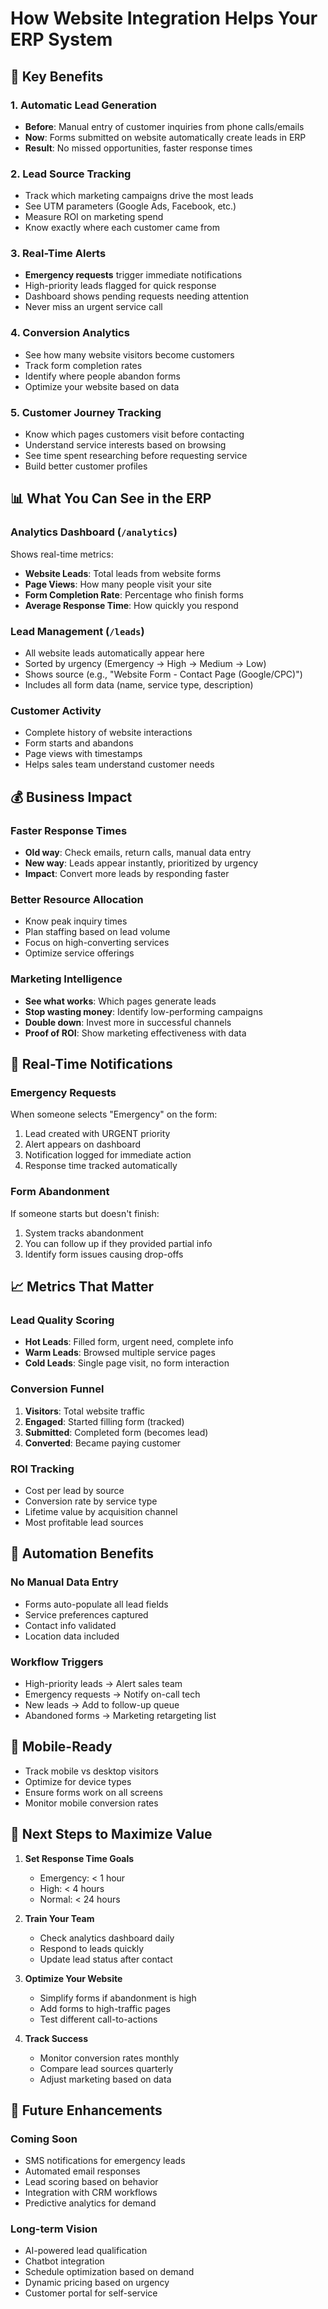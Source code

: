 # How Website Integration Helps Your ERP System

## 🎯 Key Benefits

### 1. **Automatic Lead Generation**
- **Before**: Manual entry of customer inquiries from phone calls/emails
- **Now**: Forms submitted on website automatically create leads in ERP
- **Result**: No missed opportunities, faster response times

### 2. **Lead Source Tracking**
- Track which marketing campaigns drive the most leads
- See UTM parameters (Google Ads, Facebook, etc.)
- Measure ROI on marketing spend
- Know exactly where each customer came from

### 3. **Real-Time Alerts**
- **Emergency requests** trigger immediate notifications
- High-priority leads flagged for quick response
- Dashboard shows pending requests needing attention
- Never miss an urgent service call

### 4. **Conversion Analytics**
- See how many website visitors become customers
- Track form completion rates
- Identify where people abandon forms
- Optimize your website based on data

### 5. **Customer Journey Tracking**
- Know which pages customers visit before contacting
- Understand service interests based on browsing
- See time spent researching before requesting service
- Build better customer profiles

## 📊 What You Can See in the ERP

### Analytics Dashboard (`/analytics`)
Shows real-time metrics:
- **Website Leads**: Total leads from website forms
- **Page Views**: How many people visit your site
- **Form Completion Rate**: Percentage who finish forms
- **Average Response Time**: How quickly you respond

### Lead Management (`/leads`)
- All website leads automatically appear here
- Sorted by urgency (Emergency → High → Medium → Low)
- Shows source (e.g., "Website Form - Contact Page (Google/CPC)")
- Includes all form data (name, service type, description)

### Customer Activity
- Complete history of website interactions
- Form starts and abandons
- Page views with timestamps
- Helps sales team understand customer needs

## 💰 Business Impact

### Faster Response Times
- **Old way**: Check emails, return calls, manual data entry
- **New way**: Leads appear instantly, prioritized by urgency
- **Impact**: Convert more leads by responding faster

### Better Resource Allocation
- Know peak inquiry times
- Plan staffing based on lead volume
- Focus on high-converting services
- Optimize service offerings

### Marketing Intelligence
- **See what works**: Which pages generate leads
- **Stop wasting money**: Identify low-performing campaigns
- **Double down**: Invest more in successful channels
- **Proof of ROI**: Show marketing effectiveness with data

## 🚨 Real-Time Notifications

### Emergency Requests
When someone selects "Emergency" on the form:
1. Lead created with URGENT priority
2. Alert appears on dashboard
3. Notification logged for immediate action
4. Response time tracked automatically

### Form Abandonment
If someone starts but doesn't finish:
1. System tracks abandonment
2. You can follow up if they provided partial info
3. Identify form issues causing drop-offs

## 📈 Metrics That Matter

### Lead Quality Scoring
- **Hot Leads**: Filled form, urgent need, complete info
- **Warm Leads**: Browsed multiple service pages
- **Cold Leads**: Single page visit, no form interaction

### Conversion Funnel
1. **Visitors**: Total website traffic
2. **Engaged**: Started filling form (tracked)
3. **Submitted**: Completed form (becomes lead)
4. **Converted**: Became paying customer

### ROI Tracking
- Cost per lead by source
- Conversion rate by service type
- Lifetime value by acquisition channel
- Most profitable lead sources

## 🔄 Automation Benefits

### No Manual Data Entry
- Forms auto-populate all lead fields
- Service preferences captured
- Contact info validated
- Location data included

### Workflow Triggers
- High-priority leads → Alert sales team
- Emergency requests → Notify on-call tech
- New leads → Add to follow-up queue
- Abandoned forms → Marketing retargeting list

## 📱 Mobile-Ready
- Track mobile vs desktop visitors
- Optimize for device types
- Ensure forms work on all screens
- Monitor mobile conversion rates

## 🎯 Next Steps to Maximize Value

1. **Set Response Time Goals**
   - Emergency: < 1 hour
   - High: < 4 hours
   - Normal: < 24 hours

2. **Train Your Team**
   - Check analytics dashboard daily
   - Respond to leads quickly
   - Update lead status after contact

3. **Optimize Your Website**
   - Simplify forms if abandonment is high
   - Add forms to high-traffic pages
   - Test different call-to-actions

4. **Track Success**
   - Monitor conversion rates monthly
   - Compare lead sources quarterly
   - Adjust marketing based on data

## 🚀 Future Enhancements

### Coming Soon
- SMS notifications for emergency leads
- Automated email responses
- Lead scoring based on behavior
- Integration with CRM workflows
- Predictive analytics for demand

### Long-term Vision
- AI-powered lead qualification
- Chatbot integration
- Schedule optimization based on demand
- Dynamic pricing based on urgency
- Customer portal for self-service